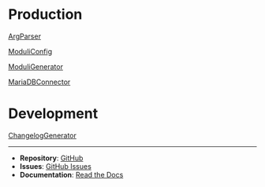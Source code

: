 # Production

[ArgParser](API/argparser.md)

[ModuliConfig](config.md)

[ModuliGenerator](moduli_generator.md)

[MariaDBConnector](db.md)

# Development

[ChangelogGenerator](changelog_generator.md)

____

- **Repository**: [GitHub](https://github.com/beckerwilliams/moduli_generator)
- **Issues**: [GitHub Issues](https://github.com/beckerwilliams/moduli_generator/issues)
- **Documentation**: [Read the Docs](https://moduli-generator.readthedocs.io/)